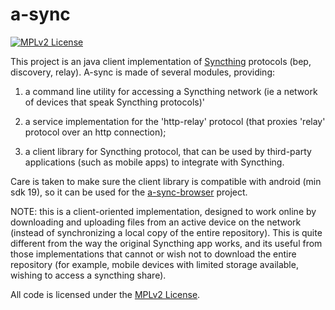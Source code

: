 # a-sync

[![MPLv2 License](https://img.shields.io/badge/license-MPLv2-blue.svg?style=flat-square)](https://www.mozilla.org/MPL/2.0/)

This project is an java client implementation of [Syncthing][1] protocols (bep, discovery, 
relay). A-sync is made of several modules, providing:

 1. a command line utility for accessing a Syncthing network (ie a network of devices that 
 speak Syncthing protocols)'

 2. a service implementation for the 'http-relay' protocol (that proxies 'relay' protocol 
 over an http connection);

 3. a client library for Syncthing protocol, that can be used by third-party applications 
 (such as mobile apps) to integrate with Syncthing.

Care is taken to make sure the client library is compatible with android (min sdk 19), so it 
can be used for the [a-sync-browser][2] project.

NOTE: this is a client-oriented implementation, designed to work online by downloading and 
uploading files from an active device on the network (instead of synchronizing a local copy 
of the entire repository). This is quite different from the way the original Syncthing app 
works, and its useful from those implementations that cannot or wish not to download the 
entire repository (for example, mobile devices with limited storage available, wishing to 
access a syncthing share).

All code is licensed under the [MPLv2 License][3].

[1]: https://syncthing.net/
[2]: https://github.com/davide-imbriaco/a-sync-browser
[3]: https://github.com/davide-imbriaco/a-sync/blob/master/LICENSE


